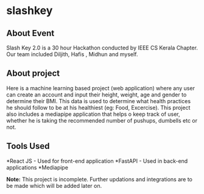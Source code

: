# slashkey

## About Event
Slash Key 2.0 is a 30 hour Hackathon conducted by IEEE CS Kerala Chapter.
Our team included Diljith, Hafis , Midhun and myself. 

## About project
Here is a machine learning based project (web application) where any user can create an account and input their height, weight, age and gender to determine their BMI.
This data is used to determine what health practices he should follow to be at his healthiest (eg: Food, Excercise).
This project also includes a mediapipe application that helps o keep track of user, whether he is taking the recommended number of pushups, dumbells etc or not.

## Tools Used
*React JS - Used for front-end application
*FastAPI - Used in back-end applications
*Mediapipe 


**Note:**
This project is incomplete. Further updations and integrations are to be made which will be added later on.
